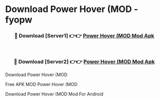 # Download Power Hover (MOD - fyopw



<div align="center">
<h3>🔴 Download [Server1] 👉👉 <a href="https://momento.my/?title=Power_Hover_(MOD">Power Hover (MOD Mod Apk</a></h3><br>

<h3>🔴 Download [Server2] 👉👉 <a href="https://momento.my/?title=Power_Hover_(MOD">Power Hover (MOD Mod Apk</a></h3>
</div>



Download Power Hover (MOD 

Free APK MOD Power Hover (MOD 

Download Power Hover (MOD Mod For Android
